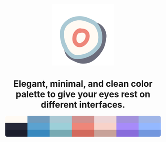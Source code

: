 
<p align="center">
  <img alt="Serendipity logo" src="https://raw.githubusercontent.com/Serendipity-Theme/.github/main/profile/Slogo.png" height="200" />
</p>
<h1 align="center">Elegant, minimal, and clean color palette to give your eyes rest on different interfaces.
</h1>
<p align="center">
  <img alt="Midnight" src="https://raw.githubusercontent.com/Serendipity-Theme/.github/main/profile/palettes.png"  />
</p>
